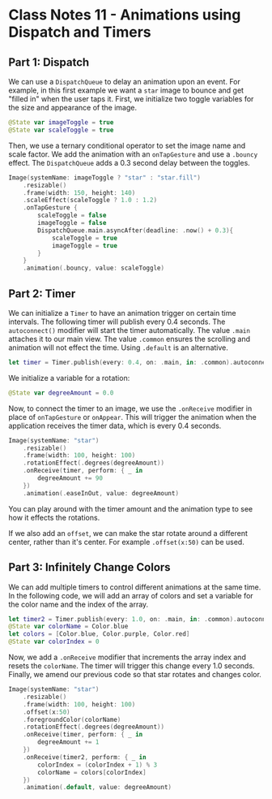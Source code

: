 # Class Notes 11 - Animations using Dispatch and Timers


## Part 1: Dispatch
We can use a `DispatchQueue` to delay an animation upon an event. For example, in this first example we want a `star` image to bounce and get "filled in" when the user taps it. First, we initialize two toggle variables for the size and appearance of the image.

```swift
@State var imageToggle = true
@State var scaleToggle = true
```

Then, we use a ternary conditional operator to set the image name and scale factor. We add the animation with an `onTapGesture` and use a `.bouncy` effect. The `DispatchQueue` adds a 0.3 second delay between the toggles. 
```swift
Image(systemName: imageToggle ? "star" : "star.fill")
    .resizable()
    .frame(width: 150, height: 140)
    .scaleEffect(scaleToggle ? 1.0 : 1.2)
    .onTapGesture {
        scaleToggle = false
        imageToggle = false
        DispatchQueue.main.asyncAfter(deadline: .now() + 0.3){
            scaleToggle = true
            imageToggle = true
        }
    }
    .animation(.bouncy, value: scaleToggle)
```


## Part 2: Timer
We can initialize a `Timer` to have an animation trigger on certain time intervals. The following timer will publish every 0.4 seconds. The `autoconnect()` modifier will start the timer automatically. The value `.main` attaches it to our main view. The value `.common` ensures the scrolling and animation will not effect the time. Using `.default` is an alternative.
```swift
let timer = Timer.publish(every: 0.4, on: .main, in: .common).autoconnect()
```
We initialize a variable for a rotation:
```swift
@State var degreeAmount = 0.0
```
Now, to connect the timer to an image, we use the `.onReceive` modifier in place of `onTapGesture` or `onAppear`. This will trigger the animation when the application receives the timer data, which is every 0.4 seconds.
```swift
Image(systemName: "star")
    .resizable()
    .frame(width: 100, height: 100)
    .rotationEffect(.degrees(degreeAmount))
    .onReceive(timer, perform: { _ in
        degreeAmount += 90
    })
    .animation(.easeInOut, value: degreeAmount)
```
You can play around with the timer amount and the animation type to see how it effects the rotations.

If we also add an `offset`, we can make the star rotate around a different center, rather than it's center. For example `.offset(x:50)` can be used.


## Part 3: Infinitely Change Colors
We can add multiple timers to control different animations at the same time. In the following code, we will add an array of colors and set a variable for the color name and the index of the array.
```swift
let timer2 = Timer.publish(every: 1.0, on: .main, in: .common).autoconnect()
@State var colorName = Color.blue
let colors = [Color.blue, Color.purple, Color.red]
@State var colorIndex = 0
```
Now, we add a `.onReceive` modifier that increments the array index and resets the `colorName`. The timer will trigger this change every 1.0 seconds. Finally, we amend our previous code so that star rotates and changes color.
```swift
Image(systemName: "star")
    .resizable()
    .frame(width: 100, height: 100)
    .offset(x:50)
    .foregroundColor(colorName)
    .rotationEffect(.degrees(degreeAmount))
    .onReceive(timer, perform: { _ in
        degreeAmount += 1
    })
    .onReceive(timer2, perform: { _ in
        colorIndex = (colorIndex + 1) % 3
        colorName = colors[colorIndex]
    })
    .animation(.default, value: degreeAmount)
```